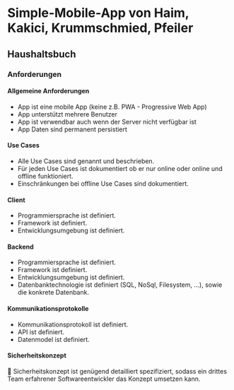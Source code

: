 # Simple-Mobile-App von Haim, Kakici, Krummschmied, Pfeiler

## Haushaltsbuch

### Anforderungen

#### Allgemeine Anforderungen
- App ist eine mobile App (keine z.B. PWA - Progressive Web App)
- App unterstützt mehrere Benutzer
- App ist verwendbar auch wenn der Server nicht verfügbar ist
- App Daten sind permanent persistiert

#### Use Cases
- Alle Use Cases sind genannt und beschrieben.
- Für jeden Use Cases ist dokumentiert ob er nur online oder online und offline
funktioniert.
- Einschränkungen bei offline Use Cases sind dokumentiert.

#### Client
- Programmiersprache ist definiert.
- Framework ist definiert.
- Entwicklungsumgebung ist definiert.

#### Backend
- Programmiersprache ist definiert.
- Framework ist definiert.
- Entwicklungsumgebung ist definiert.
- Datenbanktechnologie ist definiert (SQL, NoSql, Filesystem, …), sowie die konkrete
Datenbank.

#### Kommunikationsprotokolle
- Kommunikationsprotokoll ist definiert.
- API ist definiert.
- Datenmodel ist definiert.

#### Sicherheitskonzept
 Sicherheitskonzept ist genügend detailliert spezifiziert, sodass ein drittes Team
erfahrener Softwareentwickler das Konzept umsetzen kann.
